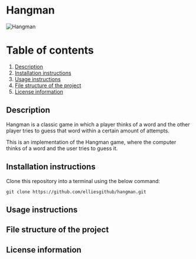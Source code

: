 # Hangman
![Hangman](https://upload.wikimedia.org/wikipedia/commons/thumb/f/f4/Hangman_game.jpg/1536px-Hangman_game.jpg)

# Table of contents 
1. [Description](#Description)
2. [Installation instructions](#Installationinstructions)
3. [Usage instructions](#Usageinstructions)
4. [File structure of the project](#Filestructureoftheproject)
5. [License information](#Licenseinformation)

## Description
Hangman is a classic game in which a player thinks of a word and the other player tries to guess that word within a certain amount of attempts.

This is an implementation of the Hangman game, where the computer thinks of a word and the user tries to guess it.   


## Installation instructions

Clone this repository into a terminal using the below command:
```
git clone https://github.com/elliesgithub/hangman.git
```
## Usage instructions 


## File structure of the project


## License information

